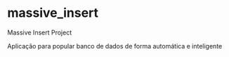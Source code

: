 # massive_insert
Massive Insert Project

Aplicação para popular banco de dados de forma automática e inteligente
